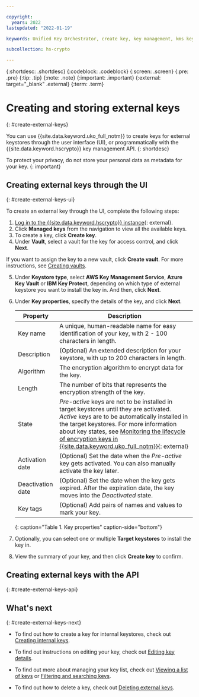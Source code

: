 ```yaml
---

copyright:
  years: 2022
lastupdated: "2022-01-19"

keywords: Unified Key Orchestrator, create key, key management, kms key

subcollection: hs-crypto

---
```


{:shortdesc: .shortdesc}
{:codeblock: .codeblock}
{:screen: .screen}
{:pre: .pre}
{:tip: .tip}
{:note: .note}
{:important: .important}
{:external: target="_blank" .external}
{:term: .term}


# Creating and storing external keys
{: #create-external-keys}

You can use {{site.data.keyword.uko_full_notm}} to create keys for external keystores through the user interface (UI), or programmatically with the {{site.data.keyword.hscrypto}} key management API.
{: shortdesc}

To protect your privacy, do not store your personal data as metadata for your key.
{: important}

## Creating external keys through the UI
{: #create-external-keys-ui}

To create an external key through the UI, complete the following steps:

1. [Log in to the {{site.data.keyword.hscrypto}} instance](https://cloud.ibm.com/login){: external}.
2. Click **Managed keys** from the navigation to view all the available keys.
3. To create a key, click **Create key**.
4. Under **Vault**, select a vault for the key for access control, and click **Next**. 

  If you want to assign the key to a new vault, click **Create vault**. For more instructions, see [Creating vaults](/docs/hs-crypto?topic=hs-crypto-create-vaults).
  
5. Under **Keystore type**, select **AWS Key Management Service**, **Azure Key Vault** or **IBM Key Protect**, depending on which type of external keystore you want to install the key in. And then, click **Next**. 
6. Under **Key properties**, specify the details of the key, and click **Next**.

    |       Property	     |                         Description                       |
    |----------------------|-----------------------------------------------------------|
    | Key name             | A unique, human-readable name for easy identification of your key, with 2 - 100 characters in length. |
    | Description          | (Optional) An extended description for your keystore, with up to 200 characters in length. |
    | Algorithm            | The encryption algorithm to encrypt data for the key.     |
    | Length               | The number of bits that represents the encryption strength of the key.   |
    | State                | _Pre-active_ keys are not to be installed in target keystores until they are activated. _Active_ keys are to be automatically installed in the target keystores. For more information about key states, see [Monitoring the lifecycle of encryption keys in {{site.data.keyword.uko_full_notm}}](/docs/hs-crypto?topic=hs-crypto-uko-key-states){: external} |
    | Activation date      | (Optional) Set the date when the _Pre-active_ key gets activated. You can also manually activate the key later. |
    | Deactivation date    | (Optional) Set the date when the key gets expired. After the expiration date, the key moves into the _Deactivated_ state.  |
    | Key tags             | (Optional) Add pairs of names and values to mark your key.  |
    {: caption="Table 1. Key properties" caption-side="bottom"}

7. Optionally, you can select one or multiple **Target keystores** to install the key in.
8. View the summary of your key, and then click **Create key** to confirm.




## Creating external keys with the API
{: #create-external-keys-api}






## What's next
{: #create-external-keys-next}

- To find out how to create a key for internal keystores, check out [Creating internal keys](/docs/hs-crypto?topic=hs-crypto-create-internal-keys).
  
- To find out instructions on editing your key, check out [Editing key details](/docs/hs-crypto?topic=hs-crypto-edit-kms-keys).
  
- To find out more about managing your key list, check out [Viewing a list of keys](/docs/hs-crypto?topic=hs-crypto-view-key-list) or [Filtering and searching keys](/docs/hs-crypto?topic=hs-crypto-search-key-list).
  
- To find out how to delete a key, check out [Deleting external keys](/docs/hs-crypto?topic=hs-crypto-delete-external-keys).
  


